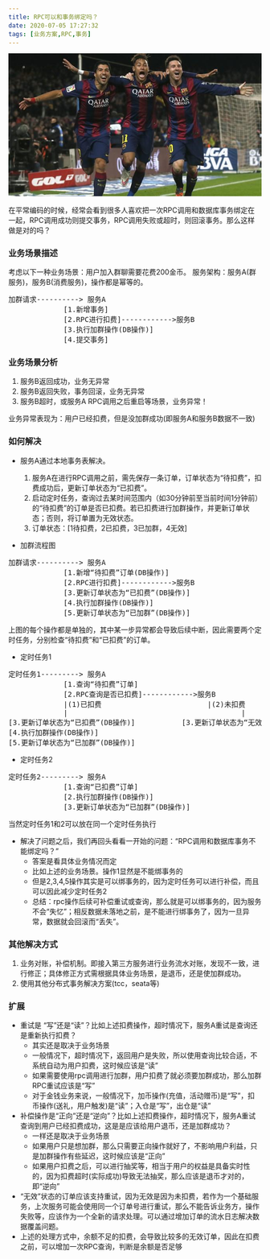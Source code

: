 ```yaml
---
title: RPC可以和事务绑定吗？
date: 2020-07-05 17:27:32
tags: [业务方案,RPC,事务]
---
```


![](photo/MSN.jpg)


在平常编码的时候，经常会看到很多人喜欢把一次RPC调用和数据库事务绑定在一起，RPC调用成功则提交事务，RPC调用失败或超时，则回滚事务。那么这样做是对的吗？



### 业务场景描述

考虑以下一种业务场景：用户加入群聊需要花费200金币。
服务架构：服务A(群服务)，服务B(消费服务)，操作都是幂等的。

<pre>
加群请求----------> 服务A
             [1.新增事务]
             [2.RPC进行扣费]------------>服务B
             [3.执行加群操作(DB操作)]
             [4.提交事务]
</pre>

### 业务场景分析

1. 服务B返回成功，业务无异常
2. 服务B返回失败，事务回滚，业务无异常
3. 服务B超时，或服务A RPC调用之后重启等场景，业务异常！

业务异常表现为：用户已经扣费，但是没加群成功(即服务A和服务B数据不一致)

### 如何解决
+ 服务A通过本地事务表解决。
	1. 服务A在进行RPC调用之前，需先保存一条订单，订单状态为“待扣费”，扣费成功后，更新订单状态为“已扣费”。
	2. 启动定时任务，查询过去某时间范围内（如30分钟前至当前时间1分钟前）的“待扣费”的订单是否已扣费。若已扣费进行加群操作，并更新订单状态；否则，将订单置为无效状态。
	3. 订单状态：[1待扣费，2已扣费，3已加群，4无效]

+ 加群流程图
<pre>
加群请求----------> 服务A
             [1.新增“待扣费”订单(DB操作)]
             [2.RPC进行扣费]------------>服务B
             [3.更新订单状态为“已扣费”(DB操作)]
             [4.执行加群操作(DB操作)]
             [5.更新订单状态为“已加群”(DB操作)]
</pre>
上图的每个操作都是单独的，其中某一步异常都会导致后续中断，因此需要两个定时任务，分别检查“待扣费”和“已扣费”的订单。

+ 定时任务1
<pre>
定时任务1---------> 服务A
             [1.查询“待扣费”订单]
             [2.RPC查询是否已扣费]------------>服务B
             |(1)已扣费                         |(2)未扣费
             |                                         |
[3.更新订单状态为“已扣费”(DB操作)]           [3.更新订单状态为“无效”(DB操作)]
[4.执行加群操作(DB操作)]
[5.更新订单状态为“已加群”(DB操作)]             
</pre>

+ 定时任务2
<pre>
定时任务2---------> 服务A
             [1.查询“已扣费”订单]    
             [2.执行加群操作(DB操作)]
             [3.更新订单状态为“已加群”(DB操作)]             
</pre>
当然定时任务1和2可以放在同一个定时任务执行

+ 解决了问题之后，我们再回头看看一开始的问题：“RPC调用和数据库事务不能绑定吗？”
   - 答案是看具体业务情况而定
   - 比如上述的业务场景。操作1显然是不能绑事务的
   - 但是2,3,4,5操作其实是可以绑事务的，因为定时任务可以进行补偿，而且可以因此减少定时任务2
   - 总结：rpc操作后续可补偿重试或查询，那么就是可以绑事务的，因为服务不会“失忆”；相反数据未落地之前，是不能进行绑事务了，因为一旦异常，数据就会回滚而“丢失”。

### 其他解决方式
1. 业务对账，补偿机制。即接入第三方服务进行业务流水对账，发现不一致，进行修正；具体修正方式需根据具体业务场景，是退币，还是使加群成功。
2. 使用其他分布式事务解决方案(tcc，seata等)

### 扩展
+ 重试是 “写”还是“读”？比如上述扣费操作，超时情况下，服务A重试是查询还是重新执行扣费？
	- 其实还是取决于业务场景
	- 一般情况下，超时情况下，返回用户是失败，所以使用查询比较合适，不系统自动为用户扣费，这时候应该是“读”
	- 如果需要使用rpc调用进行加群，用户扣费了就必须要加群成功，那么加群RPC重试应该是“写”
	- 对于金钱业务来说，一般情况下，加币操作(充值，活动赠币)是“写”，扣币操作(送礼，用户触发)是“读”；入仓是“写”，出仓是“读”
+ 补偿操作是“正向”还是“逆向”？比如上述扣费操作，超时情况下，服务A重试查询到用户已经扣费成功，这是是应该给用户退币，还是加群成功？
	- 一样还是取决于业务场景
	- 如果用户只是想加群，那么只需要正向操作就好了，不影响用户利益，只是加群操作有些延迟，这时候应该是“正向”
	- 如果用户扣费之后，可以进行抽奖等，相当于用户的权益是具备实时性的，因为扣费超时(实际成功)导致无法抽奖，那么应该是退币才对的，即“逆向”
+ “无效”状态的订单应该支持重试，因为无效是因为未扣费，若作为一个基础服务，上次服务可能会使用同一个订单号进行重试，那么不能告诉业务方，操作失败等，应该作为一个全新的请求处理。可以通过增加订单的流水日志解决数据覆盖问题。
+ 上述的处理方式中，余额不足的扣费，会导致比较多的无效订单，因此在扣费之前，可以增加一次RPC查询，判断是余额是否足够
